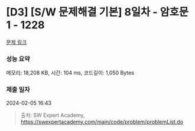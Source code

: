 # [D3] [S/W 문제해결 기본] 8일차 - 암호문1 - 1228 

[문제 링크](https://swexpertacademy.com/main/code/problem/problemDetail.do?contestProbId=AV14w-rKAHACFAYD) 

### 성능 요약

메모리: 18,208 KB, 시간: 104 ms, 코드길이: 1,050 Bytes

### 제출 일자

2024-02-05 16:43



> 출처: SW Expert Academy, https://swexpertacademy.com/main/code/problem/problemList.do